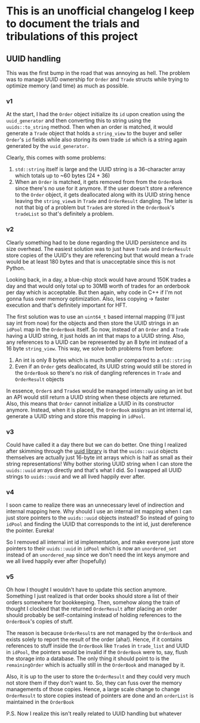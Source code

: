 # This is an unofficial changelog I keep to document the trials and tribulations of this project

## UUID handling
This was the first bump in the road that was annoying as hell. The problem was to manage UUID ownership for `Order` and `Trade` structs while trying to optimize memory (and time) as much as possible.

### v1
At the start, I had the `Order` object initialize its `id` upon creation using the `uuid_generator` and then converting this to string using the `uuids::to_string` method. Then when an order is matched, it would generate a `Trade` object that holds a `string_view` to the buyer and seller `Order`'s `id` fields while also storing its own trade `id` which is a string again generated by the `uuid_generator`.

Clearly, this comes with some problems:
1. `std::string` itself is large and the UUID string is a 36-character array which totals up to ~60 bytes (24 + 36)
2. When an `Order` is matched, it gets removed from from the `OrderBook` since there's no use for it anymore. If the user doesn't store a reference to the `Order` object, it gets deallocated along with its UUID string hence leaving the `string_view`s in `Trade` and `OrderResult` dangling. The latter is not that big of a problem but `Trade`s are stored in the `OrderBook`'s `tradeList` so that's definitely a problem.

### v2
Clearly something had to be done regarding the UUID persistence and its size overhead. The easiest solution was to just have `Trade` and `OrderResult` store copies of the UUID's they are referencing but that would mean a `Trade` would be at least 180 bytes and that is unacceptable since this is not Python.

Looking back, in a day, a blue-chip stock would have around 150K trades a day and that would only total up to 30MB worth of trades for an orderbook per day which is acceptable. But then again, why code in C++ if I'm not gonna fuss over memory optimization. Also, less copying -> faster execution and that's definitely important for HFT.

The first solution was to use an `uint64_t` based internal mapping (I'll just say int from now) for the objects and then store the UUID strings in an `idPool` map in the `OrderBook` itself. So now, instead of an `Order` and a `Trade` having a UUID string, it just holds an int that maps to a UUID string. Also, any references to a UUID can be represented by an 8 byte int instead of a 16 byte `string_view`. This way, we solve both problems from before:
1. An int is only 8 bytes which is much smaller compared to a `std::string`
2. Even if an `Order` gets deallocated, its UUID string would still be stored in the `OrderBook` so there's no risk of dangling references in `Trade` and `OrderResult` objects

In essence, `Order`s and `Trade`s would be managed internally using an int but an API would still return a UUID string when these objects are returned. Also, this means that `Order` cannot initialize a UUID in its constructor anymore. Instead, when it is placed, the `OrderBook` assigns an int internal id, generate a UUID string and store this mapping in `idPool`.

### v3
Could have called it a day there but we can do better. One thing I realized after skimming through the [uuid library](include/libraries/uuid.h) is that the `uuids::uuid` objects themselves are actually just 16-byte int arrays which is half as small as their string representations! Why bother storing UUID string when I can store the `uuids::uuid` arrays directly and that's what I did. So I swapped all UUID strings to `uuids::uuid` and we all lived happily ever after.

### v4
I soon came to realize there was an unnecessary level of indirection and internal mapping here. Why should I use an internal int mapping when I can just store pointers to the `uuids::uuid` objects instead? So instead of going to `idPool` and finding the UUID that corresponds to the int id, just dereference the pointer. Eureka!

So I removed all internal int id implementation, and make everyone just store pointers to their `uuids::uuid` in `idPool` which is now an `unordered_set` instead of an `unordered_map` since we don't need the int keys anymore and we all lived happily ever after (hopefully)

### v5
Oh how I thought I wouldn't have to update this section anymore. Something I just realized is that order books should store a list of their orders somewhere for bookkeeping. Then, somehow along the train of thought I clocked that the returned `OrderResult` after placing an order should probably be self-containing instead of holding references to the `OrderBook`'s copies of stuff.

The reason is because `OrderResult`s are not managed by the `OrderBook` and exists solely to report the result of the order (aha!). Hence, if it contains references to stuff inside the `OrderBook` like `Trade`s in `trade_list` and UUID in `idPool`, the pointers would be invalid if the `OrderBook` were to, say, flush the storage into a database. The only thing it should point to is the `remainingOrder` which is actually still in the `OrderBook` and managed by it.

Also, it is up to the user to store the `OrderResult` and they could very much not store them if they don't want to. So, they can fuss over the memory managements of those copies. Hence, a large scale change to change `OrderResult` to store copies instead of pointers are done and an `orderList` is maintained in the `OrderBook`

P.S. Now I realize this isn't really related to UUID handling but whatever
